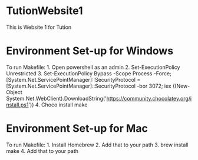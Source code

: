 # TutionWebsite1
This is Website 1 for Tution

# Environment Set-up for Windows
To run Makefile:
	1. Open powershell as an admin
	2. Set-ExecutionPolicy Unrestricted
	3. Set-ExecutionPolicy Bypass -Scope Process -Force; [System.Net.ServicePointManager]::SecurityProtocol = [System.Net.ServicePointManager]::SecurityProtocol -bor 3072; iex ((New-Object System.Net.WebClient).DownloadString('https://community.chocolatey.org/install.ps1'))
    4. Choco install make

# Environment Set-up for Mac
To run Makefile:
	1. Install Homebrew
	2. Add that to your path
	3. brew install make
	4. Add that to your path
